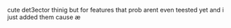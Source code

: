 cute det3ector thinig but for features that prob arent even teested yet and i just added them cause æ
